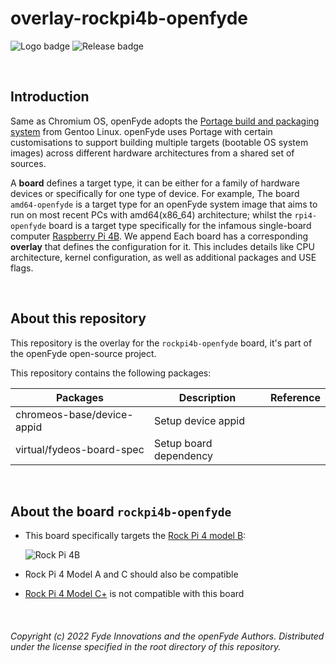 # overlay-rockpi4b-openfyde

![Logo badge](https://img.shields.io/endpoint?url=https%3A%2F%2Fopenfyde-badge-wivuxrq8xzvh.runkit.sh%2F) ![Release badge](https://img.shields.io/github/v/release/openFyde/overlay-rockpi4b-openfyde?label=latest%20release%20image)

<br>

## Introduction
Same as Chromium OS, openFyde adopts the [Portage build and packaging system](https://wiki.gentoo.org/wiki/Portage) from Gentoo Linux. openFyde uses Portage with certain customisations to support building multiple targets (bootable OS system images) across different hardware architectures from a shared set of sources.

A **board** defines a target type, it can be either for a family of hardware devices or specifically for one type of device. For example, The board `amd64-openfyde` is a target type for an openFyde system image that aims to run on most recent PCs with amd64(x86_64) architecture; whilst the `rpi4-openfyde` board is a target type specifically for the infamous single-board computer [Raspberry Pi 4B](https://www.raspberrypi.com/products/raspberry-pi-4-model-b/). We append  Each board has a corresponding **overlay** that defines the configuration for it. This includes details like CPU architecture, kernel configuration, as well as additional packages and USE flags.

<br>

## About this repository
This repository is the overlay for the `rockpi4b-openfyde` board, it's part of the openFyde open-source project.

This repository contains the following packages:

| Packages                               | Description                                           | Reference                                                                                                                                      |
|----------------------------------------|-------------------------------------------------------|------------------------------------------------------------------------------------------------------------------------------------------------|
| chromeos-base/device-appid             | Setup device appid                                    |                                                                                                                                                |
| virtual/fydeos-board-spec              | Setup board dependency                                |                                                   


<br>

## About the board `rockpi4b-openfyde`
 - This board specifically targets the [Rock Pi 4 model B](https://rockpi.org/rockpi4):

    ![Rock Pi 4B](https://rockpi.org/assets/images/rockpi_4B_v13_breadboard_front.svg)

 - Rock Pi 4 Model A and C should also be compatible
 - [Rock Pi 4 Model C+](https://dl.radxa.com/rockpi4/docs/hw/rockpi4/rockpi4c_plus_product_brief.pdf) is not compatible with this board
 

<br>

###### Copyright (c) 2022 Fyde Innovations and the openFyde Authors. Distributed under the license specified in the root directory of this repository.
